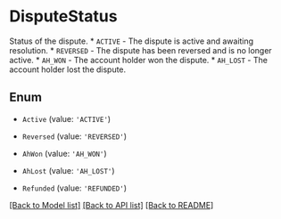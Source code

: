 # DisputeStatus

Status of the dispute.  * `ACTIVE` - The dispute is active and awaiting resolution. * `REVERSED` - The dispute has been reversed and is no longer active. * `AH_WON` - The account holder won the dispute. * `AH_LOST` - The account holder lost the dispute.

## Enum

* `Active` (value: `'ACTIVE'`)

* `Reversed` (value: `'REVERSED'`)

* `AhWon` (value: `'AH_WON'`)

* `AhLost` (value: `'AH_LOST'`)

* `Refunded` (value: `'REFUNDED'`)

[[Back to Model list]](../README.md#documentation-for-models) [[Back to API list]](../README.md#documentation-for-api-endpoints) [[Back to README]](../README.md)
